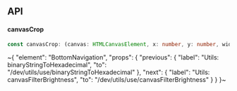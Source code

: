 

## API

#### canvasCrop

```ts
const canvasCrop: (canvas: HTMLCanvasElement, x: number, y: number, width: number, height: number) => HTMLCanvasElement;
```


~{
  "element": "BottomNavigation",
  "props": {
    "previous": {
      "label": "Utils: binaryStringToHexadecimal",
      "to": "/dev/utils/use/binaryStringToHexadecimal"
    },
    "next": {
      "label": "Utils: canvasFilterBrightness",
      "to": "/dev/utils/use/canvasFilterBrightness"
    }
  }
}~